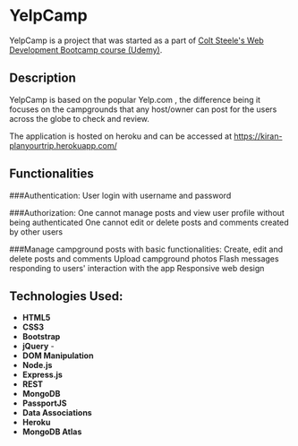 # YelpCamp
YelpCamp is a project that was started as a part of [Colt Steele's Web Development Bootcamp course (Udemy)](https://www.udemy.com/course/the-web-developer-bootcamp/).

## Description
YelpCamp is based on the popular Yelp.com , the difference being it focuses on the campgrounds that any host/owner can post for the users across the globe to check and review.

The application is hosted on heroku and can be accessed at https://kiran-planyourtrip.herokuapp.com/

## Functionalities
###Authentication:
User login with username and password

###Authorization:
One cannot manage posts and view user profile without being authenticated
One cannot edit or delete posts and comments created by other users

###Manage campground posts with basic functionalities:
Create, edit and delete posts and comments
Upload campground photos
Flash messages responding to users' interaction with the app
Responsive web design

## Technologies Used:

- **HTML5**  
- **CSS3**   
- **Bootstrap** 
- **jQuery** - 
- **DOM Manipulation** 
- **Node.js**  
- **Express.js** 
- **REST** 
- **MongoDB** 
- **PassportJS** 
- **Data Associations** 
- **Heroku** 
- **MongoDB Atlas**   

